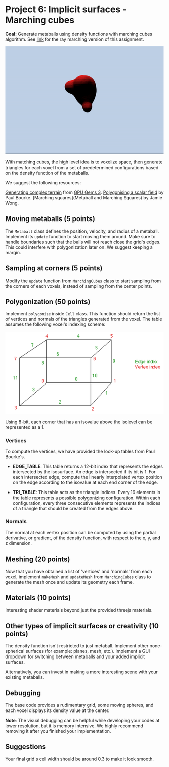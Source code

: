 # Project 6: Implicit surfaces - Marching cubes

**Goal:** Generate metaballs using density functions with marching cubes algorithm. See [link]() for the ray marching version of this assignment.

![](ref_metaballs.gif)

With matching cubes, the high level idea is to voxelize space, then generate triangles for each voxel from a set of predetermined configurations based on the density function of the metaballs.

We suggest the following resources:

[Generating complex terrain](https://developer.nvidia.com/gpugems/GPUGems3/gpugems3_ch01.html) from [GPU Gems 3](https://developer.nvidia.com/gpugems/GPUGems3/gpugems3_pref01.html).
[Polygonising a scalar field](http://paulbourke.net/geometry/polygonise/) by Paul Bourke.
[Marching squares](Metaball and Marching Squares) by Jamie Wong.

## Moving metaballs (5 points)

The `Metaball` class defines the position, velocity, and radius of a metaball. Implement its `update` function to start moving them around. Make sure to handle boundaries such that the balls will not reach close the grid's edges. This could interfere with polygonization later on. We suggest keeping a margin.

## Sampling at corners (5 points)

Modify the `update` function from `MarchingCubes` class to start sampling from the corners of each voxels, instead of sampling from the center points.

## Polygonization (50 points)

Implement `polygonize` inside `Cell` class. This function should return the list of vertices and normals of the triangles generated from the voxel. The table assumes the following voxel's indexing scheme:

![](./ref_voxel_indexing.png)

Using 8-bit, each corner that has an isovalue above the isolevel can be represented as a 1. 

### Vertices
To compute the vertices, we have provided the look-up tables from Paul Bourke's.

- **EDGE_TABLE**: This table returns a 12-bit index that represents the edges intersected by the isosurface. An edge is intersected if its bit is 1. For each intersected edge, compute the linearly interpolated vertex position on the edge according to the isovalue at each end corner of the edge.

- **TRI_TABLE**: This table acts as the triangle indices. Every 16 elements in the table represents a possible polygonizing configuration. Within each configuration, every three consecutive elements represents the indices of a triangle that should be created from the edges above. 

### Normals

The normal at each vertex position can be computed by using the partial derivative, or gradient, of the density function, with respect to the x, y, and z dimension.

## Meshing (20 points)

Now that you have obtained a list of 'vertices' and 'normals' from each voxel, implement `makeMesh` and `updateMesh` from `MarchingCubes` class to generate the mesh once and update its geometry each frame.

## Materials (10 points)

Interesting shader materials beyond just the provided threejs materials.

## Other types of implicit surfaces or creativity (10 points)

The density function isn't restricted to just metaball. Implement other none-spherical surfaces (for example: planes, mesh, etc.). Implement a GUI dropdown for switching between metaballs and your added implicit surfaces.

Alternatively, you can invest in making a more interesting scene with your existing metaballs.

## Debugging

The base code provides a rudimentary grid, some moving spheres, and each voxel displays its density value at the center.

**Note**: The visual debugging can be helpful while developing your codes at lower resolution, but it is memory intensive. We highly recommend removing it after you finished your implementation.

## Suggestions

Your final grid's cell width should be around 0.3 to make it look smooth.



